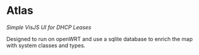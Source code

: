# Atlas

*Simple VisJS UI for DHCP Leases*

Designed to run on openWRT and use a sqlite database to enrich the map with system classes and types.


